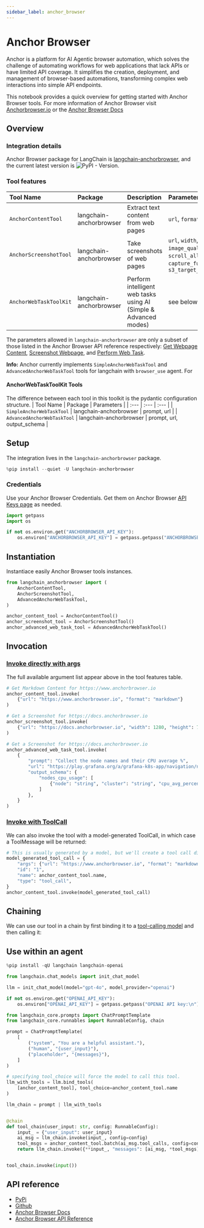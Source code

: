 ```yaml
---
sidebar_label: anchor_browser
---
```


# Anchor Browser

Anchor is a platform for AI Agentic browser automation, which solves the challenge of automating workflows for web applications that lack APIs or have limited API coverage. It simplifies the creation, deployment, and management of browser-based automations, transforming complex web interactions into simple API endpoints.

This notebook provides a quick overview for getting started with Anchor Browser tools. For more information of Anchor Browser visit [Anchorbrowser.io](https://anchorbrowser.io?utm=langchain) or the [Anchor Browser Docs](https://docs.anchorbrowser.io?utm=langchain)

## Overview

### Integration details

Anchor Browser package for LangChain is [langchain-anchorbrowser](https://pypi.org/project/langchain-anchorbrowser), and the current latest version is ![PyPI - Version](https://img.shields.io/pypi/v/langchain-anchorbrowser?style=flat-square&label=%20).


### Tool features
| Tool Name | Package | Description | Parameters |
| :--- | :--- | :--- | :---|
| `AnchorContentTool` | langchain-anchorbrowser | Extract text content from web pages | `url`, `format` |
| `AnchorScreenshotTool` | langchain-anchorbrowser | Take screenshots of web pages | `url`, `width`, `height`, `image_quality`, `wait`, `scroll_all_content`, `capture_full_height`, `s3_target_address` |
| `AnchorWebTaskToolKit` | langchain-anchorbrowser | Perform intelligent web tasks using AI (Simple & Advanced modes) | see below |

The parameters allowed in `langchain-anchorbrowser` are only a subset of those listed in the Anchor Browser API reference respectively: [Get Webpage Content](https://docs.anchorbrowser.io/sdk-reference/tools/get-webpage-content?utm=langchain), [Screenshot Webpage](https://docs.anchorbrowser.io/sdk-reference/tools/screenshot-webpage?utm=langchain), and [Perform Web Task](https://docs.anchorbrowser.io/sdk-reference/ai-tools/perform-web-task?utm=langchain).

**Info:** Anchor currently implements `SimpleAnchorWebTaskTool` and `AdvancedAnchorWebTaskTool` tools for langchain with `browser_use` agent. For 

#### AnchorWebTaskToolKit Tools

The difference between each tool in this toolkit is the pydantic configuration structure.
| Tool Name | Package | Parameters |
| :--- | :--- | :--- |
| `SimpleAnchorWebTaskTool` | langchain-anchorbrowser | prompt, url |
| `AdvancedAnchorWebTaskTool` | langchain-anchorbrowser | prompt, url, output_schema |

## Setup

The integration lives in the `langchain-anchorbrowser` package.


```python
%pip install --quiet -U langchain-anchorbrowser
```

### Credentials

Use your Anchor Browser Credentials. Get them on Anchor Browser [API Keys page](https://app.anchorbrowser.io/api-keys?utm=langchain) as needed.


```python
import getpass
import os

if not os.environ.get("ANCHORBROWSER_API_KEY"):
    os.environ["ANCHORBROWSER_API_KEY"] = getpass.getpass("ANCHORBROWSER API key:\n")
```

## Instantiation

Instantiace easily Anchor Browser tools instances.


```python
from langchain_anchorbrowser import (
    AnchorContentTool,
    AnchorScreenshotTool,
    AdvancedAnchorWebTaskTool,
)

anchor_content_tool = AnchorContentTool()
anchor_screenshot_tool = AnchorScreenshotTool()
anchor_advanced_web_task_tool = AdvancedAnchorWebTaskTool()
```

## Invocation

### [Invoke directly with args](/oss/concepts/tools/#use-the-tool-directly)

The full available argument list appear above in the tool features table.


```python
# Get Markdown Content for https://www.anchorbrowser.io
anchor_content_tool.invoke(
    {"url": "https://www.anchorbrowser.io", "format": "markdown"}
)

# Get a Screenshot for https://docs.anchorbrowser.io
anchor_screenshot_tool.invoke(
    {"url": "https://docs.anchorbrowser.io", "width": 1280, "height": 720}
)

# Get a Screenshot for https://docs.anchorbrowser.io
anchor_advanced_web_task_tool.invoke(
    {
        "prompt": "Collect the node names and their CPU average %",
        "url": "https://play.grafana.org/a/grafana-k8s-app/navigation/nodes?from=now-1h&to=now&refresh=1m",
        "output_schema": {
            "nodes_cpu_usage": [
                {"node": "string", "cluster": "string", "cpu_avg_percentage": "number"}
            ]
        },
    }
)
```

### [Invoke with ToolCall](/oss/concepts/tool_calling/#tool-execution)

We can also invoke the tool with a model-generated ToolCall, in which case a ToolMessage will be returned:


```python
# This is usually generated by a model, but we'll create a tool call directly for demo purposes.
model_generated_tool_call = {
    "args": {"url": "https://www.anchorbrowser.io", "format": "markdown"},
    "id": "1",
    "name": anchor_content_tool.name,
    "type": "tool_call",
}
anchor_content_tool.invoke(model_generated_tool_call)
```

## Chaining

We can use our tool in a chain by first binding it to a [tool-calling model](/oss/how-to/tool_calling/) and then calling it:
## Use within an agent


```python
%pip install -qU langchain langchain-openai
```


```python
from langchain.chat_models import init_chat_model

llm = init_chat_model(model="gpt-4o", model_provider="openai")
```


```python
if not os.environ.get("OPENAI_API_KEY"):
    os.environ["OPENAI_API_KEY"] = getpass.getpass("OPENAI API key:\n")
```


```python
from langchain_core.prompts import ChatPromptTemplate
from langchain_core.runnables import RunnableConfig, chain

prompt = ChatPromptTemplate(
    [
        ("system", "You are a helpful assistant."),
        ("human", "{user_input}"),
        ("placeholder", "{messages}"),
    ]
)

# specifying tool_choice will force the model to call this tool.
llm_with_tools = llm.bind_tools(
    [anchor_content_tool], tool_choice=anchor_content_tool.name
)

llm_chain = prompt | llm_with_tools


@chain
def tool_chain(user_input: str, config: RunnableConfig):
    input_ = {"user_input": user_input}
    ai_msg = llm_chain.invoke(input_, config=config)
    tool_msgs = anchor_content_tool.batch(ai_msg.tool_calls, config=config)
    return llm_chain.invoke({**input_, "messages": [ai_msg, *tool_msgs]}, config=config)


tool_chain.invoke(input())
```

## API reference

 - [PyPi](https://pypi.org/project/langchain-anchorbrowser)
 - [Github](https://github.com/anchorbrowser/langchain-anchorbrowser)
 - [Anchor Browser Docs](https://docs.anchorbrowser.io/introduction?utm=langchain)
 - [Anchor Browser API Reference](https://docs.anchorbrowser.io/api-reference/ai-tools/perform-web-task?utm=langchain)

